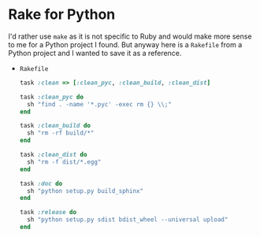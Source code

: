 # Rake for Python

I'd rather use `make` as it is not specific to Ruby and would make more sense to me for a Python project I found. But anyway here is a `Rakefile` from a Python project and I wanted to save it as a reference.

- `Rakefile`
    ```ruby
    task :clean => [:clean_pyc, :clean_build, :clean_dist]

    task :clean_pyc do
      sh "find . -name '*.pyc' -exec rm {} \\;"
    end

    task :clean_build do
      sh "rm -rf build/*"
    end

    task :clean_dist do
      sh "rm -f dist/*.egg"
    end

    task :doc do
      sh "python setup.py build_sphinx"
    end

    task :release do
      sh "python setup.py sdist bdist_wheel --universal upload"
    end
    ```

